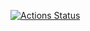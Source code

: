 [![Actions Status](https://github.com/l1pton17/Hattem.CQRS/workflows/dotnetcore/badge.svg)](https://github.com/l1pton17/Hattem.CQRS/actions)
